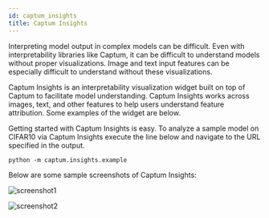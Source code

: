 ```yaml
---
id: captum_insights
title: Captum Insights
---
```


Interpreting model output in complex models can be difficult. Even with interpretability libraries like Captum, it can be difficult to understand models without proper visualizations. Image and text input features can be especially difficult to understand without these visualizations.

Captum Insights is an interpretability visualization widget built on top of Captum to facilitate model understanding. Captum Insights works across images, text, and other features to help users understand feature attribution. Some examples of the widget are below.

Getting started with Captum Insights is easy. To analyze a sample model on CIFAR10 via Captum Insights execute the line below and navigate to the URL specified in the output.

```
python -m captum.insights.example
```


Below are some sample screenshots of Captum Insights:

![screenshot1](/img/captum_insights_screenshot.png)

![screenshot2](/img/captum_insights_screenshot_vqa.png)
